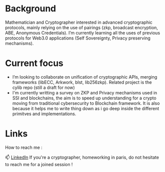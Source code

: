 # Background

Mathematician and Cryptographer interested in advanced cryptographic protocols, mainly relying on the use of pairings (zkp, broadcast encryption, ABE, Anonymous Credentials). I’m currently learning all the uses of previous protocols for Web3.0 applications (Self Sovereignty, Privacy preserving mechanisms).


# Current focus
- I’m looking to collaborate on unification of cryptographic APIs, merging frameworks (libECC, Arkwork, blst, lib256zkp). Related project is the cylib repo (still a draft for now)
- I'm currently writting a survey on ZKP and Privacy mechanisms used in SSI and blockchains, the aim is to speed up understanding for a crypto moving from traditional cybersecurity to Blockchain framework. It is also because it helps me to write thing down as i go deep inside the different primitves and implementations. 



# Links
How to reach me :

📫 [LinkedIn](https://www.linkedin.com/in/renaud-dubois-63a62411/)
If you're a cryptographer, homeworking in paris, do not hesitate to reach me for a joined session !  

